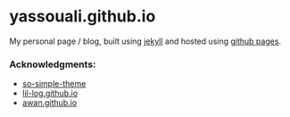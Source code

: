 # yassouali.github.io
My personal page / blog, built using [jekyll](https://jekyllrb.com/) and hosted using [github pages](https://pages.github.com/).


### Acknowledgments:
- [so-simple-theme](https://github.com/mmistakes/so-simple-theme)
- [lil-log.github.io](https://github.com/lilianweng/lil-log)
- [awan.github.io](https://github.com/Awan/awan.github.io)